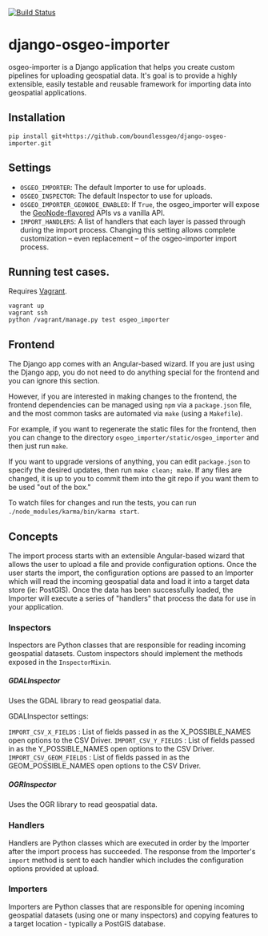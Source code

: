 [![Build Status](https://travis-ci.org/boundlessgeo/django-osgeo-importer.svg?branch=master)](https://travis-ci.org/boundlessgeo/django-osgeo-importer)

# django-osgeo-importer
osgeo-importer is a Django application that helps you create custom pipelines for uploading geospatial data.  It's goal is to provide a highly extensible, easily testable and reusable framework for importing data into geospatial applications.


## Installation
`pip install git+https://github.com/boundlessgeo/django-osgeo-importer.git`


## Settings
* `OSGEO_IMPORTER`: The default Importer to use for uploads.
* `OSGEO_INSPECTOR`: The default Inspector to use for uploads.
* `OSGEO_IMPORTER_GEONODE_ENABLED`: If `True`, the osgeo_importer will expose the [GeoNode-flavored](osgeo_importer/geonode_apis.py) APIs vs a vanilla API.
* `IMPORT_HANDLERS`: A list of handlers that each layer is passed through during the import process. Changing this setting allows complete customization – even replacement – of the osgeo-importer import process.

## Running test cases.

Requires [Vagrant](http://vagrantup.com).

```shell
vagrant up
vagrant ssh
python /vagrant/manage.py test osgeo_importer
```

## Frontend

The Django app comes with an Angular-based wizard. If you are just using the
Django app, you do not need to do anything special for the frontend and you can
ignore this section.

However, if you are interested in making changes to the frontend, the frontend
dependencies can be managed using `npm` via a `package.json` file, and the
most common tasks are automated via `make` (using a `Makefile`).

For example, if you want to regenerate the static files for the frontend, then
you can change to the directory `osgeo_importer/static/osgeo_importer` and then
just run `make`.

If you want to upgrade versions of anything, you can edit `package.json` to
specify the desired updates, then run `make clean; make`. If any files are
changed, it is up to you to commit them into the git repo if you want them to
be used "out of the box."

To watch files for changes and run the tests, you can run
`./node_modules/karma/bin/karma start`.


## Concepts
The import process starts with an extensible Angular-based wizard that allows the user to upload a file
and provide configuration options.  Once the user starts the import, the configuration options are passed to an
Importer which will read the incoming geospatial data and load it into a target data store (ie: PostGIS).  Once
the data has been successfully loaded, the Importer will execute a series of "handlers" that process the data
for use in your application.


### Inspectors
Inspectors are Python classes that are responsible for reading incoming geospatial datasets.  Custom inspectors should
 implement the methods exposed in the `InspectorMixin`.

##### GDALInspector
Uses the GDAL library to read geospatial data.

GDALInspector settings:

`IMPORT_CSV_X_FIELDS` : List of fields passed in as the X_POSSIBLE_NAMES open options to the CSV Driver.
`IMPORT_CSV_Y_FIELDS` : List of fields passed in as the Y_POSSIBLE_NAMES open options to the CSV Driver.
`IMPORT_CSV_GEOM_FIELDS` : List of fields passed in as the GEOM_POSSIBLE_NAMES open options to the CSV Driver.

##### OGRInspector
Uses the OGR library to read geospatial data.

### Handlers
Handlers are Python classes which are executed in order by the Importer after the import process has succeeded.  The response from
the Importer's `import` method is sent to each handler which includes the configuration options provided at upload.


### Importers
Importers are Python classes that are responsible for opening incoming geospatial datasets (using one or many inspectors) and
copying features to a target location - typically a PostGIS database.
